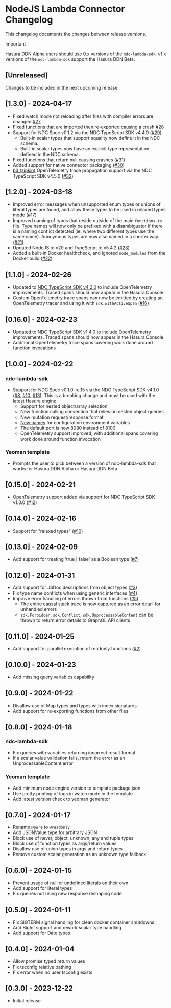 # NodeJS Lambda Connector Changelog
This changelog documents the changes between release versions.

> [!IMPORTANT]
> Hasura DDN Alpha users should use 0.x versions of the `ndc-lambda-sdk`. v1.x versions of the `ndc-lambda-sdk` support the Hasura DDN Beta.

## [Unreleased]
Changes to be included in the next upcoming release

## [1.3.0] - 2024-04-17
- Fixed watch mode not reloading after files with compiler errors are changed [#27](https://github.com/hasura/ndc-nodejs-lambda/pull/27)
- Fixed functions that are imported then re-exported causing a crash [#28](https://github.com/hasura/ndc-nodejs-lambda/pull/28)
- Support for NDC Spec v0.1.2 via the NDC TypeScript SDK v4.4.0 ([#29](https://github.com/hasura/ndc-nodejs-lambda/pull/29)).
  - Built-in scalar types that support equality now define it in the NDC schema.
  - Built-in scalar types now have an explicit type representation defined in the NDC schema.
- Fixed functions that return null causing crashes ([#31](https://github.com/hasura/ndc-nodejs-lambda/pull/31))
- Added support for native connector packaging ([#30](https://github.com/hasura/ndc-nodejs-lambda/pull/30))
- [b3 (zipkin)](https://github.com/open-telemetry/opentelemetry-js/tree/main/packages/opentelemetry-propagator-b3#b3-formats) OpenTelemetry trace propagation support via the NDC TypeScript SDK v4.5.0 ([#32](https://github.com/hasura/ndc-nodejs-lambda/pull/31))

## [1.2.0] - 2024-03-18
- Improved error messages when unsupported enum types or unions of literal types are found, and allow these types to be used in relaxed types mode ([#17](https://github.com/hasura/ndc-nodejs-lambda/pull/17))
- Improved naming of types that reside outside of the main `functions.ts` file. Type names will now only be prefixed with a disambiguator if there is a naming conflict detected (ie. where two different types use the same name). Anonymous types are now also named in a shorter way. ([#21](https://github.com/hasura/ndc-nodejs-lambda/pull/21))
- Updated NodeJS to v20 and TypeScript to v5.4.2 ([#23](https://github.com/hasura/ndc-nodejs-lambda/pull/23))
- Added a built-in Docker healthcheck, and ignored `node_modules` from the Docker build ([#22](https://github.com/hasura/ndc-nodejs-lambda/pull/22))

## [1.1.0] - 2024-02-26
- Updated to [NDC TypeScript SDK v4.2.0](https://github.com/hasura/ndc-sdk-typescript/releases/tag/v4.2.0) to include OpenTelemetry improvements. Traced spans should now appear in the Hasura Console
- Custom OpenTelemetry trace spans can now be emitted by creating an OpenTelemetry tracer and using it with `sdk.withActiveSpan` ([#16](https://github.com/hasura/ndc-nodejs-lambda/pull/16))

## [0.16.0] - 2024-02-23
- Updated to [NDC TypeScript SDK v1.4.0](https://github.com/hasura/ndc-sdk-typescript/releases/tag/v1.4.0) to include OpenTelemetry improvements. Traced spans should now appear in the Hasura Console
- Additional OpenTelemetry trace spans covering work done around function invocations

## [1.0.0] - 2024-02-22
### ndc-lambda-sdk
- Support for NDC Spec v0.1.0-rc.15 via the NDC TypeScript SDK v4.1.0 ([#8](https://github.com/hasura/ndc-nodejs-lambda/pull/8), [#10](https://github.com/hasura/ndc-nodejs-lambda/pull/11), [#13](https://github.com/hasura/ndc-nodejs-lambda/pull/13)). This is a breaking change and must be used with the latest Hasura engine.
  - Support for nested object/array selection
  - New function calling convention that relies on nested object queries
  - New mutation request/response format
  - [New names](https://github.com/hasura/ndc-sdk-typescript/releases/tag/v4.0.0) for configuration environment variables
  - The default port is now 8080 instead of 8100
  - OpenTelemetry support improved, with additional spans covering work done around function invocation

### Yeoman template
- Prompts the user to pick between a version of ndc-lambda-sdk that works for Hasura DDN Alpha or Hasura DDN Beta

## [0.15.0] - 2024-02-21
- OpenTelemetry support added via support for NDC TypeScript SDK v1.3.0 ([#12](https://github.com/hasura/ndc-nodejs-lambda/pull/12))

## [0.14.0] - 2024-02-16
- Support for "relaxed types" ([#10](https://github.com/hasura/ndc-nodejs-lambda/pull/10))

## [0.13.0] - 2024-02-09
- Add support for treating 'true | false' as a Boolean type ([#7](https://github.com/hasura/ndc-nodejs-lambda/pull/7))

## [0.12.0] - 2024-01-31
- Add support for JSDoc descriptions from object types ([#3](https://github.com/hasura/ndc-nodejs-lambda/pull/3))
- Fix type name conflicts when using generic interfaces ([#4](https://github.com/hasura/ndc-nodejs-lambda/pull/4))
- Improve error handling of errors thrown from functions ([#5](https://github.com/hasura/ndc-nodejs-lambda/pull/5))
  - The entire causal stack trace is now captured as an error detail for unhandled errors
  - `sdk.Forbidden`, `sdk.Conflict`, `sdk.UnprocessableContent` can be thrown to return error details to GraphQL API clients

## [0.11.0] - 2024-01-25
- Add support for parallel execution of readonly functions ([#2](https://github.com/hasura/ndc-nodejs-lambda/pull/2))

## [0.10.0] - 2024-01-23
- Add missing query.variables capability

## [0.9.0] - 2024-01-22
- Disallow use of Map types and types with index signatures
- Add support for re-exporting functions from other files

## [0.8.0] - 2024-01-18
### ndc-lambda-sdk
- Fix queries with variables returning incorrect result format
- If a scalar value validation fails, return the error as an UnprocessableContent error

### Yeoman template
- Add minimum node engine version to template package.json
- Use pretty printing of logs in watch mode in the template
- Add latest version check to yeoman generator

## [0.7.0] - 2024-01-17
- Rename `@pure` to `@readonly`
- Add JSONValue type for arbitrary JSON
- Block use of never, object, unknown, any and tuple types
- Block use of function types as args/return values
- Disallow use of union types in args and return types
- Remove custom scalar generation as an unknown type fallback

## [0.6.0] - 2024-01-15
- Prevent usage of null or undefined literals on their own
- Add support for literal types
- Fix queries not using new response reshaping code

## [0.5.0] - 2024-01-11
- Fix SIGTERM signal handling for clean docker container shutdowns
- Add BigInt support and rework scalar type handling
- Add support for Date types

## [0.4.0] - 2024-01-04
- Allow promise typed return values
- Fix tsconfig relative pathing
- Fix error when no user tsconfig exists

## [0.3.0] - 2023-12-22
- Initial release
